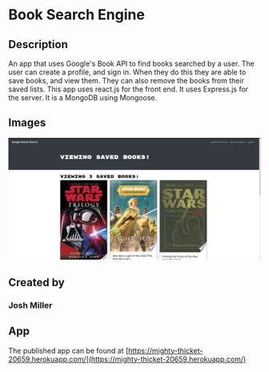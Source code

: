 # Book Search Engine

## Description
  An app that uses Google's Book API to find books searched by a user. The user can create a profile, and sign in. When they do this they are able to save books, and view them. They can also remove the books from their saved lists.
  This app uses react.js for the front end. It uses Express.js for the server. It is a MongoDB using Mongoose.
  
## Images
![](./Book-Search.png)

## Created by
<h3>Josh Miller</h3>

## App
  The published app can be found at [https://mighty-thicket-20659.herokuapp.com/](https://mighty-thicket-20659.herokuapp.com/)
